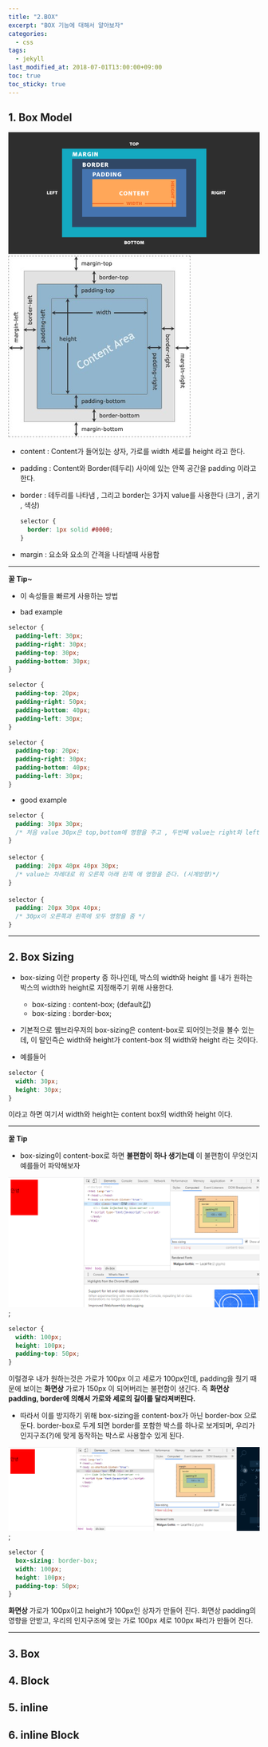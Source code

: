 ```yaml
---
title: "2.BOX"
excerpt: "BOX 기능에 대해서 알아보자"
categories:
  - css
tags:
  - jekyll
last_modified_at: 2018-07-01T13:00:00+09:00
toc: true
toc_sticky: true
---
```


## 1. Box Model

![Box model](/assets/images/css_img/box_model.png)
![Box model property](/assets/images/css_img/box_model_property.jpeg)

- content : Content가 들어있는 상자, 가로를 width 세로를 height 라고 한다.

* padding : Content와 Border(테두리) 사이에 있는 안쪽 공간을 padding 이라고 한다.

- border : 테두리를 나타냄 , 그리고 border는 3가지 value를 사용한다 (크기 , 굵기 , 색상)
  ```css
  selector {
    border: 1px solid #0000;
  }
  ```

* margin : 요소와 요소의 간격을 나타낼때 사용함

---

**꿀 Tip~**

- 이 속성들을 빠르게 사용하는 방법

* bad example

```css
selector {
  padding-left: 30px;
  padding-right: 30px;
  padding-top: 30px;
  padding-bottom: 30px;
}
```

```css
selector {
  padding-top: 20px;
  padding-right: 50px;
  padding-bottom: 40px;
  padding-left: 30px;
}
```

```css
selector {
  padding-top: 20px;
  padding-right: 30px;
  padding-bottom: 40px;
  padding-left: 30px;
}
```

- good example

```css
selector {
  padding: 30px 30px;
  /* 처음 value 30px은 top,bottom에 영향을 주고 , 두번째 value는 right와 left에 영향을 준다 */
}

selector {
  padding: 20px 40px 40px 30px;
  /* value는 차례대로 위 오른쪽 아래 왼쪽 에 영향을 준다. (시계방향)*/
}

selector {
  padding: 20px 30px 40px;
  /* 30px이 오른쪽과 왼쪽에 모두 영향을 줌 */
}
```

---

## 2. Box Sizing

- box-sizing 이란 property 중 하나인데, 박스의 width와 height 를 내가 원하는 박스의 width와 height로 지정해주기 위해 사용한다.

  - box-sizing : content-box; (default값)

  * box-sizing : border-box;

* 기본적으로 웹브라우저의 box-sizing은 content-box로 되어잇는것을 볼수 있는데, 이 말인즉슨 width와 height가 content-box 의 width와 height 라는 것이다.

- 예를들어

```css
selector {
  width: 30px;
  height: 30px;
}
```

이라고 하면 여기서 width와 height는 content box의 width와 height 이다.

---

**꿀 Tip**

- box-sizing이 content-box로 하면 **불편함이 하나 생기는데** 이 불편함이 무엇인지 예를들어 파악해보자

![bad example](/assets/images/css_img/bad_box_sizing.PNG);

```css
selector {
  width: 100px;
  height: 100px;
  padding-top: 50px;
}
```

이럴경우 내가 원하는것은 가로가 100px 이고 세로가 100px인데, padding을 줬기 때문에 보이는 **화면상** 가로가 150px 이 되어버리는 불편함이 생긴다. 즉 **화면상 padding, border에 의해서 가로와 세로의 길이를 달라져버린다.**

- 따라서 이를 방지하기 위해 box-sizing을 content-box가 아닌 border-box 으로 둔다.
  border-box로 두게 되면 border를 포함한 박스를 하나로 보게되며, 우리가 인지구조(?)에 맞게 동작하는 박스로 사용할수 있게 된다.

![bad example](/assets/images/css_img/good_box_sizing.PNG);

```css
selector {
  box-sizing: border-box;
  width: 100px;
  height: 100px;
  padding-top: 50px;
}
```

**화면상** 가로가 100px이고 height가 100px인 상자가 만들어 진다. 화면상 padding의 영향을 안받고, 우리의 인지구조에 맞는 가로 100px 세로 100px 짜리가 만들어 진다.

---

## 3. Box

## 4. Block

## 5. inline

## 6. inline Block

```

```
